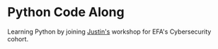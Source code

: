 # Python Code Along

Learning Python by joining [Justin's](https://github.com/swftdev) workshop for EFA's Cybersecurity cohort.
